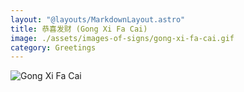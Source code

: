 ```yaml
---
layout: "@layouts/MarkdownLayout.astro"
title: 恭喜发财 (Gong Xi Fa Cai)
image: ./assets/images-of-signs/gong-xi-fa-cai.gif
category: Greetings
---
```


![Gong Xi Fa Cai](@signs/gong-xi-fa-cai.gif)
